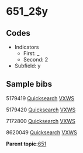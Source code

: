 # 651\_2$y

## Codes

-   Indicators
    -   First: \_
    -   Second: 2
-   Subfield: y

## Sample bibs

5179419 [Quicksearch](https://search.library.yale.edu/catalog/5179419) [VXWS](http://prodorbis.library.yale.edu:7014/vxws/GetHoldingsService?bibId=5179419)

5179420 [Quicksearch](https://search.library.yale.edu/catalog/5179420) [VXWS](http://prodorbis.library.yale.edu:7014/vxws/GetHoldingsService?bibId=5179420)

7172800 [Quicksearch](https://search.library.yale.edu/catalog/7172800) [VXWS](http://prodorbis.library.yale.edu:7014/vxws/GetHoldingsService?bibId=7172800)

8620049 [Quicksearch](https://search.library.yale.edu/catalog/8620049) [VXWS](http://prodorbis.library.yale.edu:7014/vxws/GetHoldingsService?bibId=8620049)

**Parent topic:**[651](../../tags/651/651.md)

